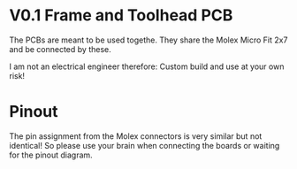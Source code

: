 # V0.1 Frame and Toolhead PCB

The PCBs are meant to be used togethe. They share the Molex Micro Fit 2x7 and be connected by these.

I am not an electrical engineer therefore: Custom build and use at your own risk!

# Pinout

The pin assignment from the Molex connectors is very similar but not identical! So please use your brain when connecting the boards or waiting for the pinout diagram.
